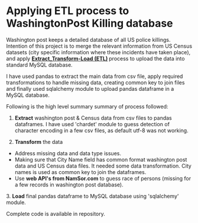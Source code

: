 # Applying ETL process to WashingtonPost Killing database
Washington post keeps a detailed database of all US police killings. Intention of this project is to merge the relevant information from US Census datasets (city specific information where these incidents have taken place), and apply <b><u>Extract_Transform-Load (ETL)</u> </b>process to upload the data into standard MySQL database.

I have used pandas to extract the main data from csv file, apply required transformations to handle missing data, creating common key to join files and finally used sqlalchemy module to upload pandas dataframe in a MySQL database.  

Following is the high level summary summary of process followed:

1. <b>Extract</b> washington post & Census data from csv files to pandas dataframes. I have used 'chardet' module to guess detection of character encoding in a few csv files, as default utf-8 was not working. 

2. <b>Transform</b> the data 
<ul>
    <li>Address missing data and data type issues. </li>
    <li>Making sure that City Name field has common format  washington post data and US Census data files. It needed some data      transformation. City names is used as common key to join the dataframes. </li>
    <li>Use <b>web API's from NamSor.com</b> to guess race of persons (missing for a few records in washington post database).</li>
 </ul>
3. <b>Load</b> final pandas dataframe to MySQL database using 'sqlalchemy' module.

Complete code is available in repository.
